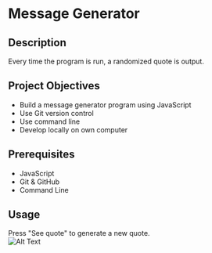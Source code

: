 # Message Generator
## Description
Every time the program is run, a randomized quote is output. 

## Project Objectives
- Build a message generator program using JavaScript
- Use Git version control
- Use command line
- Develop locally on own computer

## Prerequisites
- JavaScript
- Git & GitHub
- Command Line

## Usage
Press "See quote" to generate a new quote.
<br>
![Alt Text](https://media.giphy.com/media/v1.Y2lkPTc5MGI3NjExaXNnYTZmNWsxajU3NGFrbzFmZjk4ZnJ6aHMzczFiZ3c1ZjQ4OWp2ZiZlcD12MV9pbnRlcm5hbF9naWZfYnlfaWQmY3Q9Zw/L1R1tvI9svkIWwpVYr/giphy.gif)